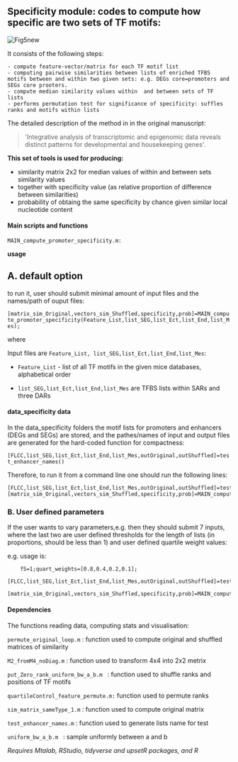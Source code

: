
## Specificity module: codes to compute how specific are two sets of TF motifs:

![Fig5new](https://user-images.githubusercontent.com/61786710/134467015-f0e34627-799f-410f-be7c-726bc5154601.png)

It consists of the following steps:

    - compute feature-vector/matrix for each TF motif list
    - computing pairwise similarities between lists of enriched TFBS motifs between and within two given sets: e.g. DEGs core=promoters and SEGs core prooters.
    - compute median similarity values within  and between sets of TF lists
    - performs permutation test for significance of specificity: suffles ranks and motifs within lists
    
  

The detailed description of the method in in the original manuscript:
> 'Integrative analysis of transcriptomic and epigenomic data reveals distinct patterns for developmental and housekeeping genes'.

**This set of tools is used for producing:**
 - similarity matrix 2x2 for median values of within and between sets similarity values
 - together with specificity value (as relative proportion of difference between similarities)  
 - probability  of obtaing the same specificity by chance given similar local nucleotide content


#### Main scripts and functions
``MAIN_compute_promoter_specificity.m:`` 


**usage** 

## A. default option

to run it, user should submit minimal amount of input files and the names/path of ouput files:

``[matrix_sim_Original,vectors_sim_Shuffled,specificity,prob]=MAIN_compute_promoter_specificity(Feature_List,list_SEG,list_Ect,list_End,list_Mes);``


where

Input files are ``Feature_List, list_SEG,list_Ect,list_End,list_Mes``:

- ``Feature_List`` - list of all TF motifs in the given mice databases, alphabetical order

- ``list_SEG,list_Ect,list_End,list_Mes`` are TFBS lists within SARs and three DARs

#### data_specificity data

In the data_specificity folders the motif lists for promoters and enhancers (DEGs and SEGs) are stored, 
and the pathes/names of input and output files are generated for the hard-coded function for compactness: 

``[FLCC,list_SEG,list_Ect,list_End,list_Mes,outOriginal,outShuffled]=test_enhancer_names()`` 

Therefore, to run it from a command line one should run the following lines:

```  
[FLCC,list_SEG,list_Ect,list_End,list_Mes,outOriginal,outShuffled]=test_enhancer_names();  
[matrix_sim_Original,vectors_sim_Shuffled,specificity,prob]=MAIN_compute_specificity(FLCC,list_SEG,list_Ect,list_End,list_Mes);

```

### B. User defined parameters

If the user wants to vary parameters,e.g. then they should  submit 7 inputs, where the last two
 are user defined thresholds for the length of lists (in proportions, should be less than 1) and user defined quartile weight values:

e.g. usage is:

```
    fS=1;quart_weights=[0.8,0.4,0.2,0.1];
    [FLCC,list_SEG,list_Ect,list_End,list_Mes,outOriginal,outShuffled]=test_enhancer_names(); 
    [matrix_sim_Original,vectors_sim_Shuffled,specificity,prob]=MAIN_compute_specificity(FLCC,list_SEG,list_Ect,list_End,list_Mes,fS,quart_weights);
```


#### Dependencies

The functions reading data, computing stats and visualisation:
  
``permute_original_loop.m``          : function used to compute original and shuffled matrices of similarity
             
``M2_fromM4_noDiag.m``               : function used to transform 4x4 into 2x2 metrix     

``put_Zero_rank_uniform_bw_a_b.m ``  : function used to shuffle ranks and positions of TF motifs          
   
``quartileControl_feature_permute.m:`` function used to permute ranks      
    
``sim_matrix_sameType_1.m``           : function used to compute original matrix             
 
``test_enhancer_names.m``             : function used to generate lists name for test

``uniform_bw_a_b.m ``                 : sample uniformly between a and b
        
   

*Requires Mtalab, RStudio, tidyverse and upsetR packages, and R*
